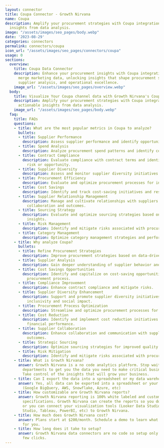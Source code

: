 ```yaml
---
layout: connector
title: Coupa Connector - Growth Nirvana
name: Coupa
description: Amplify your procurement strategies with Coupa integration, gaining actionable
  insights from data analysis.
image: "/assets/images/seo_pages/body.webp"
date: '2023-08-29'
categories: connectors
permalink: connectors/coupa
icon_url: "/assets/images/seo_pages/connectors/coupa"
usage: 0
sections:
  overview:
    title: Coupa Data Connector
    description: Enhance your procurement insights with Coupa integration. Seamlessly
      merge marketing data, unlocking insights that shape procurement strategies,
      supplier analysis, and operational excellence.
    image_url: "/assets/images/seo_pages/overview.webp"
  body:
    title: Visualize Your Coupa channel data with Growth Nirvana's Coupa Connector
    description: Amplify your procurement strategies with Coupa integration, gaining
      actionable insights from data analysis.
    image_url: "/assets/images/seo_pages/body.webp"
  faq:
    title: FAQs
    questions:
    - title: What are the most popular metrics in Coupa to analyze?
      bullets:
      - title: Supplier Performance
        description: Assess supplier performance and identify opportunities for improvement.
      - title: Spend Analysis
        description: Analyze procurement spend patterns and identify cost-saving opportunities.
      - title: Contract Compliance
        description: Evaluate compliance with contract terms and identify areas of
          risk or opportunity.
      - title: Supplier Diversity
        description: Assess and monitor supplier diversity initiatives and performance.
      - title: Procurement Efficiency
        description: Evaluate and optimize procurement processes for increased efficiency.
      - title: Cost Savings
        description: Identify and track cost-saving initiatives and results.
      - title: Supplier Relationship Management
        description: Manage and cultivate relationships with suppliers for improved
          collaboration and outcomes.
      - title: Sourcing Strategy
        description: Evaluate and optimize sourcing strategies based on data-driven
          insights.
      - title: Risk Management
        description: Identify and mitigate risks associated with procurement activities.
      - title: Category Management
        description: Optimize category management strategies and performance.
    - title: Why analyze Coupa?
      bullets:
      - title: Refine Procurement Strategies
        description: Improve procurement strategies based on data-driven insights.
      - title: Supplier Analysis
        description: Gain deeper understanding of supplier behavior and performance.
      - title: Cost Savings Opportunities
        description: Identify and capitalize on cost-saving opportunities within the
          procurement process.
      - title: Compliance Improvement
        description: Enhance contract compliance and mitigate risks.
      - title: Supplier Diversity Enhancement
        description: Support and promote supplier diversity initiatives for increased
          inclusivity and social impact.
      - title: Procurement Process Optimization
        description: Streamline and optimize procurement processes for improved efficiency.
      - title: Cost Reduction
        description: Identify and implement cost reduction initiatives for better
          financial performance.
      - title: Supplier Collaboration
        description: Enhance collaboration and communication with suppliers for better
          outcomes.
      - title: Strategic Sourcing
        description: Optimize sourcing strategies for improved quality and cost-effectiveness.
      - title: Risk Mitigation
        description: Identify and mitigate risks associated with procurement activities.
    - title: What is Growth Nirvana?
      answer: Growth Nirvana is a no code analytics platform. Stop waiting for other
        departments to get you the data you need to make critical business decisions.
        Take control of the insights that will grow your business.
    - title: Can I export the data into a spreadsheet or my data warehouse?
      answer: Yes, all data can be exported into a spreadsheet or your data warehouse
        (Google BigQuery, AWS, Snowflake, Azure, etc)
    - title: How customizable are Growth Nirvana reports?
      answer: Growth Nirvana reporting is 100% white labeled and customized to your
        specifications. Growth Nirvana can create the reports so you don’t have to
        or you can connect your visualization tools (Looker Data Studio/Google Data
        Studio, Tableau, PowerBI, etc) to Growth Nirvana.
    - title: How much does Growth Nirvana cost?
      answer: Plans start at $200/month. Schedule a demo to learn what plan is best
        for you.
    - title: How long does it take to setup?
      answer: Growth Nirvana data connectors are no code so setup only requires a
        few clicks.
---
```

